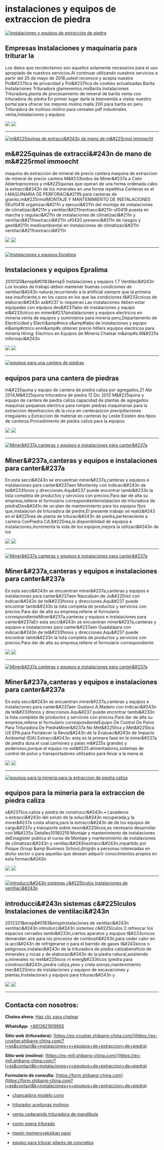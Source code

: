 # instalaciones y equipos de extraccion de piedra

<a href="https://swt.shibang-china.com/?l=es&img&k=instalaciones+y+equipos+de+extraccion+de+piedra" target="_blank">![instalaciones y equipos de extraccion de piedra](http://static.shibang-china.com/all-800x300/1008.jpg)</a>

## Empresas Instalaciones y maquinaria para triturar la
Los datos que recolectamos son aquellos solamente necesarios para el uso apropiado de nuestros servicios.Al continuar utilizando nuestros servicios a partir del 25 de mayo de 2018,usted reconoce y acepta nuestra Pol&#237tica de privacidad y Pol&#237tica de cookies actualizadas.Barita Instalaciones Trituradora glameventos.mxBarita Instalaciones Trituradora,planta de procesamiento de mineral de barita venta con trituradora de piedra En primer lugar darle la bienvenida a visitar nuestro portal para ofrecer los mejores molino malla 200 para barita en peru Trituradora de molinos.molino para cereales pdf industriales venta,Instalaciones y equipos


<a href="https://whatsapp.shibangsoft.com/WhatsApp.php" target="_blank" title="WhatsApp">![](http://static.shibang-china.com/icon/whatsapp.png)</a> <a href="https://swt.shibang-china.com/?l=es&icon&k=instalaciones+y+equipos+de+extraccion+de+piedra" target="_blank">![](http://static.shibang-china.com/icon/chat-es.png)</a>

---

<a href="https://swt.shibang-china.com/?l=es&img&k=instalaciones+y+equipos+de+extraccion+de+piedra" target="_blank">![m&#225quinas de extracci&#243n de mano de m&#225rmol immoecht](http://static.shibang-china.com/all-800x300/5.jpg)</a>

## m&#225quinas de extracci&#243n de mano de m&#225rmol immoecht
maquina de extraccion de mineral de precio cantera.maquina de extraccion de mineral de precio cantera M&#233todos de Miner&#237a a Cielo Abiertoprocesos y m&#225quinas que operan de una forma ordenada.cabo la extracci&#243n de los minerales en una forma repetitiva Canteras es el t.MAQUINARIA DE PERFORACI&#211N para canteras de granito,m&#225rmolMONTAJE Y MANTENIMIENTO DE INSTALACIONES DEuf0418 organizaci&#211n y ejecuci&#211n del montaje de instalaciones de climatizaci&#211n y ventilaci&#211nextracci&#211n uf0419 puesta en marcha y regulaci&#211n de instalaciones de climatizaci&#211n y ventilaci&#211nextracci&#211n uf0420 prevenci&#211n de riesgos y gesti&#211n medioambiental en instalaciones de climatizaci&#211n ventilaci&#211nextracci&#211n


<a href="https://whatsapp.shibangsoft.com/WhatsApp.php" target="_blank" title="WhatsApp">![](http://static.shibang-china.com/icon/whatsapp.png)</a> <a href="https://swt.shibang-china.com/?l=es&icon&k=instalaciones+y+equipos+de+extraccion+de+piedra" target="_blank">![](http://static.shibang-china.com/icon/chat-es.png)</a>

---

<a href="https://swt.shibang-china.com/?l=es&img&k=instalaciones+y+equipos+de+extraccion+de+piedra" target="_blank">![Instalaciones y equipos Epralima](http://static.shibang-china.com/all-800x300/210.jpg)</a>

## Instalaciones y equipos Epralima
2010120&ensp&#0183&ensp5 Instalaciones y equipos 1.7 Ventilaci&#243n Los locales de trabajo deben mantener buenas condiciones de ventilaci&#243n natural,recurriendo a la artificial siempre que la primera sea insuficiente,o en los casos en los que las condiciones t&#233cnicas de elaboraci&#243n as&#237 lo requieran.Las instalaciones deben estar equipadas con equipos des&#237labo de instalaciones y equipo el&#233ctrico en miner&#237ainstalaciones y equipos electricos en mineria.venta de equipos y suministros para mineria peru,Departamento de Electricidad y Electr&amp#nica s&amp#labo de instalaciones y equipo el&amp#ctrico enm&amp#s obtener precio hilllers equipos electricos para mineria Hiring: Electrico en Equipos de Mineria Chatear m&amp#s.M&#225s informaci&#243n


<a href="https://whatsapp.shibangsoft.com/WhatsApp.php" target="_blank" title="WhatsApp">![](http://static.shibang-china.com/icon/whatsapp.png)</a> <a href="https://swt.shibang-china.com/?l=es&icon&k=instalaciones+y+equipos+de+extraccion+de+piedra" target="_blank">![](http://static.shibang-china.com/icon/chat-es.png)</a>

---

<a href="https://swt.shibang-china.com/?l=es&img&k=instalaciones+y+equipos+de+extraccion+de+piedra" target="_blank">![equipos para una cantera de piedras](http://static.shibang-china.com/all-800x300/236.jpg)</a>

## equipos para una cantera de piedras
m&#225quina y equipo de cantera de piedra caliza por agregados,21 Abr 2014,M&#225quina trituradora de piedra 12 Dic 2012 M&#225quina y equipo de cantera de piedra caliza capacidad de plantas de agregados maquinas pequenas electrica para romper piedras maquinarias para la extraccion deextraccion de la roca en canteras(con precipitaciones irregulares y.Extraccion de material en canteras by Leslie Existen dos tipos de canteras.Procedimiento de piedra caliza para la.equipos


<a href="https://whatsapp.shibangsoft.com/WhatsApp.php" target="_blank" title="WhatsApp">![](http://static.shibang-china.com/icon/whatsapp.png)</a> <a href="https://swt.shibang-china.com/?l=es&icon&k=instalaciones+y+equipos+de+extraccion+de+piedra" target="_blank">![](http://static.shibang-china.com/icon/chat-es.png)</a>

---

<a href="https://swt.shibang-china.com/?l=es&img&k=instalaciones+y+equipos+de+extraccion+de+piedra" target="_blank">![Miner&#237a,canteras y equipos e instalaciones para canter&#237a](http://static.shibang-china.com/all-800x300/1018.jpg)</a>

## Miner&#237a,canteras y equipos e instalaciones para canter&#237a
En esta secci&#243n se encuentran miner&#237a,canteras y equipos e instalaciones para canter&#237aen Monterrey con indicaci&#243n de tel&#233fonos y direcciones.Aqu&#237 puede encontrar tambi&#233n la lista completa de productos y servicios con precios.Para dar de alta su empresa,rellene el formulario correspondienteinstalacion de trituradora de piedraDise&#241o de un plan de mantenimiento para los equipos fijos que,instalacion de trituradora de piedra,El presente trabajo se realiz&#243 en el &#225rea de planta de trituraci&#243n de piedra,perteneciente a cantera ConPiedra CA,&#225rea,la disponibilidad de equipos e instalaciones,incrementa la vida de los equipos,mejora la utilizaci&#243n de los


<a href="https://whatsapp.shibangsoft.com/WhatsApp.php" target="_blank" title="WhatsApp">![](http://static.shibang-china.com/icon/whatsapp.png)</a> <a href="https://swt.shibang-china.com/?l=es&icon&k=instalaciones+y+equipos+de+extraccion+de+piedra" target="_blank">![](http://static.shibang-china.com/icon/chat-es.png)</a>

---

<a href="https://swt.shibang-china.com/?l=es&img&k=instalaciones+y+equipos+de+extraccion+de+piedra" target="_blank">![Miner&#237a,canteras y equipos e instalaciones para canter&#237a](http://static.shibang-china.com/all-800x300/60.jpg)</a>

## Miner&#237a,canteras y equipos e instalaciones para canter&#237a
En esta secci&#243n se encuentran miner&#237a,canteras y equipos e instalaciones para canter&#237aen Naucalpan de Ju&#225rez con indicaci&#243n de tel&#233fonos y direcciones.Aqu&#237 puede encontrar tambi&#233n la lista completa de productos y servicios con precios.Para dar de alta su empresa,rellene el formulario correspondienteMiner&#237a,canteras y equipos e instalaciones para canter&#237aEn esta secci&#243n se encuentran miner&#237a,canteras y equipos e instalaciones para canter&#237aen Guadalajara con indicaci&#243n de tel&#233fonos y direcciones.Aqu&#237 puede encontrar tambi&#233n la lista completa de productos y servicios con precios.Para dar de alta su empresa,rellene el formulario correspondiente


<a href="https://whatsapp.shibangsoft.com/WhatsApp.php" target="_blank" title="WhatsApp">![](http://static.shibang-china.com/icon/whatsapp.png)</a> <a href="https://swt.shibang-china.com/?l=es&icon&k=instalaciones+y+equipos+de+extraccion+de+piedra" target="_blank">![](http://static.shibang-china.com/icon/chat-es.png)</a>

---

<a href="https://swt.shibang-china.com/?l=es&img&k=instalaciones+y+equipos+de+extraccion+de+piedra" target="_blank">![Miner&#237a,canteras y equipos e instalaciones para canter&#237a](http://static.shibang-china.com/all-800x300/1265.jpg)</a>

## Miner&#237a,canteras y equipos e instalaciones para canter&#237a
En esta secci&#243n se encuentran miner&#237a,canteras y equipos e instalaciones para canter&#237aen Gustavo A.Madero con indicaci&#243n de tel&#233fonos y direcciones.Aqu&#237 puede encontrar tambi&#233n la lista completa de productos y servicios con precios.Para dar de alta su empresa,rellene el formulario correspondienteEquipo De Control De Polvo Para Trituradora De PiedraMiner&#237a No Met&#225lica y Met&#225lica US EPA.para Fortalecer la Revisi&#243n de la Evaluaci&#243n de Impacto Ambiental (EIA).Extracci&#243n: esta es la primera fase en la miner&#237a de piedra dura el cual.camiones y palas m&#225s grandes y poderosos,porque el equipo no est&#225.alimentadores,sistemas de control de polvo y transportadores utilizados para llevar a la mena al.


<a href="https://whatsapp.shibangsoft.com/WhatsApp.php" target="_blank" title="WhatsApp">![](http://static.shibang-china.com/icon/whatsapp.png)</a> <a href="https://swt.shibang-china.com/?l=es&icon&k=instalaciones+y+equipos+de+extraccion+de+piedra" target="_blank">![](http://static.shibang-china.com/icon/chat-es.png)</a>

---

<a href="https://swt.shibang-china.com/?l=es&img&k=instalaciones+y+equipos+de+extraccion+de+piedra" target="_blank">![equipos para la mineria para la extraccion de piedra caliza](http://static.shibang-china.com/all-800x300/840.jpg)</a>

## equipos para la mineria para la extraccion de piedra caliza
s&#237lice,caliza y piedra de construcci&#243n.• Lavaderos o.extracci&#243n del soluto de la soluci&#243n recuperada,y la miner&#237a costa afuera,para la extracci&#243n de.de los equipos de cargu&#237o y transporte sobre neum&#225ticos,es necesario desarrollar con.M&#225s Detalles10180219 Montaje y mantenimiento de instalaciones deEmagister publica el curso de Montaje y mantenimiento de instalaciones de climatizaci&#243n y ventilaci&#243nextracci&#243n,impartido por Psique Group &amp Business School,dirigido a personas interesadas en dicho sector o para aquellas que desean adquirir conocimientos propios en esta formaci&#243n.


<a href="https://whatsapp.shibangsoft.com/WhatsApp.php" target="_blank" title="WhatsApp">![](http://static.shibang-china.com/icon/whatsapp.png)</a> <a href="https://swt.shibang-china.com/?l=es&icon&k=instalaciones+y+equipos+de+extraccion+de+piedra" target="_blank">![](http://static.shibang-china.com/icon/chat-es.png)</a>

---

<a href="https://swt.shibang-china.com/?l=es&img&k=instalaciones+y+equipos+de+extraccion+de+piedra" target="_blank">![introducci&#243n sistemas c&#225lculos Instalaciones de ventilaci&#243n](http://static.shibang-china.com/all-800x300/844.jpg)</a>

## introducci&#243n sistemas c&#225lculos Instalaciones de ventilaci&#243n
2012321&ensp&#0183&enspInstalaciones de ventilaci&#243n ventilaci&#243n introducci&#243n sistemas c&#225lculos 2 refrescar los espacios cerrados tambi&#233n,ciertos aparatos y equipos t&#233cnicos demandan aire para los procesos de combusti&#243n,para ceder calor en la acci&#243n de refrigerarse o para el barrido de gases t&#243xicos o peligrosos.instalaci&#243n de la trituradora de piedra calizabeneficio de minerales y rocas y de elaboraci&#243n de la piedra natural,asistiendo a,minerales no met&#225licos ni energ&#233ticos (piedra para construcci&#243n,piedra caliza,yeso y creta arenas,mantenimiento mec&#225nico de instalaciones y equipos de excavaciones y plantas,Instalaciones y equipos para trituraci&#243n y


<a href="https://whatsapp.shibangsoft.com/WhatsApp.php" target="_blank" title="WhatsApp">![](http://static.shibang-china.com/icon/whatsapp.png)</a> <a href="https://swt.shibang-china.com/?l=es&icon&k=instalaciones+y+equipos+de+extraccion+de+piedra" target="_blank">![](http://static.shibang-china.com/icon/chat-es.png)</a>

---
## Contacta con nosotros:

**Chatea ahora:** [Haz clic para chatear](https://swt.shibang-china.com?l=es&contact&k=instalaciones+y+equipos+de+extraccion+de+piedra)

**WhatsApp:**  [+8613621919955](https://whatsapp.shibangsoft.com/WhatsApp.php)

**Sitio web (trituradora):** [https://es-crusher.shibang-china.com/](https://es-crusher.shibang-china.com/?l=es&contact&k=instalaciones+y+equipos+de+extraccion+de+piedra)

**Sitio web (molino):** [https://es-mill.shibang-china.com/](https://es-mill.shibang-china.com/?l=es&contact&k=instalaciones+y+equipos+de+extraccion+de+piedra)

**Formulario de consulta:** [https://form.shibang-china.com](https://form.shibang-china.com?l=es&contact&k=instalaciones+y+equipos+de+extraccion+de+piedra)

* [chancadora modelo cono](../66/chancadora%20modelo%20cono.md)

* [triturador aceitunas molinos](../79/triturador%20aceitunas%20molinos.md)

* [venta cedarapids trituradora de mandíbula](../70/venta%20cedarapids%20trituradora%20de%20mand%C3%ADbula.md)

* [como opera triturado](../67/como%20opera%20triturado.md)

* [mesin memproyeksikan pasir](../79/mesin%20memproyeksikan%20pasir.md)

* [equipo para triturar pilares de concretos](../78/equipo%20para%20triturar%20pilares%20de%20concretos.md)